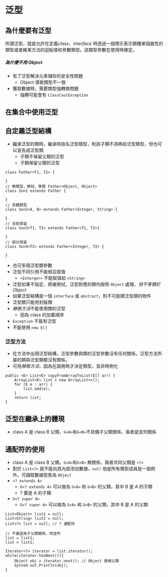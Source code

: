 # 泛型

## 為什麼要有泛型
所謂泛型，就是允許在定義*class*、*interface* 時透過一個標示表示類鍾某個屬性的類型或者維某方法的迴船值和參數類型。該類型參數在使用時確定。
##### 為什麼不用 Object
- 有了泛型解決元素儲存的安全性問題
    - Object 導致類型不一致
- 獲取數據時，需要類型強轉換問題
    - 強轉可能會有 `ClassCastException`
## 在集合中使用泛型
## 自定義泛型結構
- 繼承泛型的類時，繼承時指名泛型類型，則該子類不須再給泛型類型，但也可以宣告成泛型類
    - 子類不保留父類的泛型
    - 子類保留父類的泛型
    
```java=
class Father<T1, T2> {

}
// 無類型，擦拭，等價 Father<Object, Object>
class Son1 extends Father {

}
// 具體類型
class Son2<A, B> extends Father<Integer, String> {

}
// 全部保留
class Son3<T1, T2> extends Father<T1, T2>{

}
// 部分保留
class Son4<T2> extends Father<Integer, T2> {

}
```
- 也可多個泛型類參數 
- 泛型不同引用不能相互賦值
    - `<Interger>` 不能賦值給 `<String>`
- 泛型如果不指定，將被擦拭，泛型對應的類均按照 `Object` 處理，*但不等價於 Object*
- 如果泛型結構是一個 `interface` 或 `abstract`，則不可創建泛型類的物件
- 泛型類只能用封裝類
- *靜態方法*不能使用類的泛型
    - 因為 class 的加載順序
- `Exception` 不能有泛型
- 不能使用 `new E[]`

### 泛型方法
- 在方法中出現泛型結構，泛型參數與類的泛型參數沒有任何關係。泛型方法所屬的類與泛型類都沒有關係。
- 可用*靜態方法*，因為在調用時才決定類型，並非時例化
```java=
public <E> List<E> copyFromArrayToList(E[] arr) {
    ArrayList<E> list = new ArrayList<>();
    for (E e : arr) {
        list.add(e);
    }
    return list;
} 
```

## 泛型在繼承上的體現
- class A 是 class B 父類，`G<A>`和`G<B>`不具備子父類關係，兩者是並列關係
## 通配符的使用
-  class A 是 class B 父類，`G<A>`和`G<B>` 無關係，兩者共同父類是 `<?>`
-  對於 `List<?>` 就不能向其內部添加數據，`null` 他是所有類型成員是一個例外，可讀取數據型態為 `Object`
- `<? extends A>`
    - `G<? extends A>` 可以做為 `G<A>` 和 `G<B>` 的父類，其中 B 是 A 的子類
    - ? 要是 A 的子類
- `G<? super A>`
    - `G<? super A>` 可以做為 `G<A>` 和 `G<B>` 的父類，其中 B 是 A 的父類
```java=
List<Object> list1 = null;
List<String> list2 = null;
List<?> list = null; // ? 通配符

// 不會因為子父類關係，而並列
list = list1;
list = list2;

Iterator<?> iterator = list.iterator();
while(iterator.hasNext()){
    Object obj = iterator.next(); // Object 是根父類
    System.out.Println(obj);
}
```
